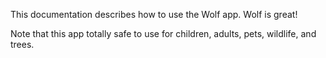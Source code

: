 This documentation describes how to use the Wolf app. Wolf is great!

Note that this app totally safe to use for children, adults, pets, wildlife, and trees.
